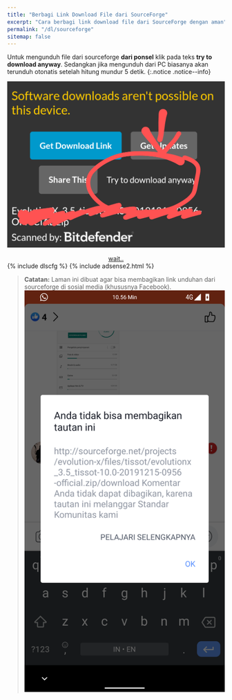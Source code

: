 ```yaml
---
title: "Berbagi Link Download File dari SourceForge"
excerpt: "Cara berbagi link download file dari SourceForge dengan aman" 
permalink: "/dl/sourceforge"
sitemap: false
---
```

Untuk mengunduh file dari sourceforge **dari ponsel** klik pada teks **try to download anyway**. Sedangkan jika mengunduh dari PC biasanya akan terunduh otonatis setelah hitung mundur 5 detik.
{:.notice .notice--info} 

<div style="display: block; text-align: center;">

![instruction mobile](/assets/image/scfg-mobile.png)

<a href="/" id="download" class="btn btn--primary">
wait..
</a>

</div>
{% include dlscfg %}
{% include adsense2.html %}

> **Catatan:** Laman ini dibuat agar bisa membagikan link unduhan dari sourceforge di sosial media (khususnya Facebook).
> ![berbagi di facebook](/assets/image/scfg-facebook.png)
